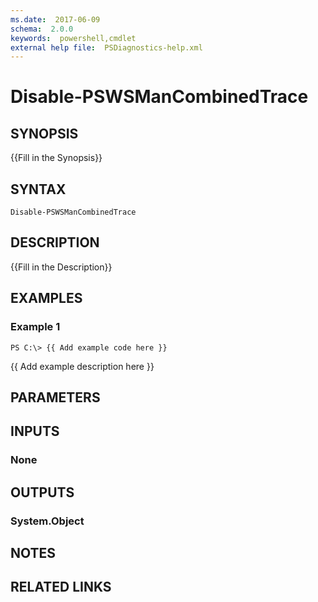 ```yaml
---
ms.date:  2017-06-09
schema:  2.0.0
keywords:  powershell,cmdlet
external help file:  PSDiagnostics-help.xml
---
```


# Disable-PSWSManCombinedTrace

## SYNOPSIS
{{Fill in the Synopsis}}

## SYNTAX

```
Disable-PSWSManCombinedTrace
```

## DESCRIPTION
{{Fill in the Description}}

## EXAMPLES

### Example 1
```
PS C:\> {{ Add example code here }}
```

{{ Add example description here }}

## PARAMETERS

## INPUTS

### None


## OUTPUTS

### System.Object

## NOTES

## RELATED LINKS

